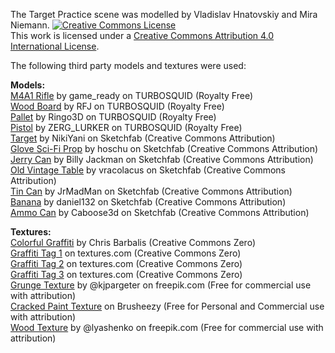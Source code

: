 The Target Practice scene was modelled by Vladislav Hnatovskiy and Mira Niemann.
<a rel="license" href="http://creativecommons.org/licenses/by/4.0/"><img alt="Creative Commons License" style="border-width:0" src="https://i.creativecommons.org/l/by/4.0/88x31.png" /></a><br />
This work is licensed under a <a rel="license" href="http://creativecommons.org/licenses/by/4.0/">Creative Commons Attribution 4.0 International License</a>.

The following third party models and textures were used:

<p>
  <b>Models:</b></br>
  <a href="https://www.turbosquid.com/3d-models/free-m4a1-m4-3d-model/871182">M4A1 Rifle</a> by game_ready on TURBOSQUID (Royalty Free)</br>
  <a href="https://www.turbosquid.com/3d-models/wood-board-3d-model-1178629">Wood Board</a> by RFJ on TURBOSQUID (Royalty Free)</br>
  <a href="https://www.turbosquid.com/3d-models/pallet-max-free/934226">Pallet</a> by Ringo3D on TURBOSQUID (Royalty Free)</br>
  <a href="https://www.turbosquid.com/3d-models/pistol-3ds-free/861224">Pistol</a> by ZERG_LURKER on TURBOSQUID (Royalty Free)</br>
  <a href="https://sketchfab.com/models/e2f631c75c83440887d2613fe4aeb84c">Target</a> by NikiYani on Sketchfab (Creative Commons Attribution)</br>
  <a href="https://sketchfab.com/models/3f94f913d04341cdb1e1c8dd6ed94fab">Glove Sci-Fi Prop</a> by hoschu on Sketchfab (Creative Commons Attribution)</br>
  <a href="https://sketchfab.com/models/612cdbbed93242c0b158c01fe2b5ea34">Jerry Can</a> by Billy Jackman on Sketchfab (Creative Commons Attribution)</br>
  <a href="https://sketchfab.com/models/c802441e808c4ae9a0cb1448ce3b6e82">Old Vintage Table</a> by vracolacus on Sketchfab (Creative Commons Attribution)</br>
  <a href="https://sketchfab.com/models/640b0c8287274629a7f4ff3ce74a5999">Tin Can</a> by JrMadMan on Sketchfab (Creative Commons Attribution)</br>
  <a href="https://sketchfab.com/models/a7fef734bf4544cb8a780a858fa6af97">Banana</a> by daniel132 on Sketchfab (Creative Commons Attribution)</br>
  <a href="https://sketchfab.com/models/975d4155d0fc4602984b14084e51ce82">Ammo Can</a> by Caboose3d on Sketchfab (Creative Commons Attribution)
</p>
<p>
  <b>Textures:</b></br>
  <a href="https://freestocktextures.com/texture/colourful-street-art-graffiti,1072.html">Colorful Graffiti</a> by Chris Barbalis (Creative Commons Zero)</br>
  <a href="https://www.textures.com/download/graffititags0030/7067?q=graffiti+tags">Graffiti Tag 1</a> on textures.com (Creative Commons Zero)</br>
  <a href="https://www.textures.com/download/graffititags0031/7066?q=graffiti+tags">Graffiti Tag 2</a> on textures.com (Creative Commons Zero)</br>
  <a href="https://www.textures.com/download/graffititags0119/42566?q=graffiti+tags">Graffiti Tag 3</a> on textures.com (Creative Commons Zero) </br>
  <a href="https://www.freepik.com/free-vector/grunge-texture-background_837670.htm">Grunge Texture</a> by @kjpargeter on freepik.com (Free for commercial use with attribution)<br>
  <a href="https://www.brusheezy.com/textures/48378-hi-defintion-cracked-paint-texture">Cracked Paint Texture</a> on Brusheezy (Free for Personal and Commercial use with attribution) </br>
  <a href="https://www.freepik.com/free-photo/wooden-texture_1000699.htm">Wood Texture</a> by @lyashenko on freepik.com (Free for commercial use with attribution)
</p>
